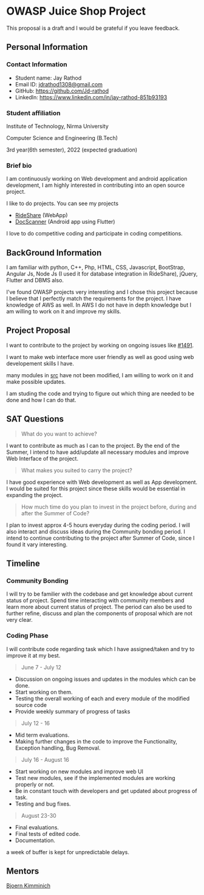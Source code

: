 # OWASP Juice Shop Project
This proposal is a draft and I would be grateful if you leave feedback.

## Personal Information

### Contact Information

  - Student name: Jay Rathod
  - Email ID: jdrathod1308@gmail.com
  - GitHub: https://github.com/Jd-rathod
  - LinkedIn: https://www.linkedin.com/in/jay-rathod-851b93193

### Student affiliation

Institute of Technology, Nirma University

Computer Science and Engineering (B.Tech)

3rd year(6th semester), 2022 (expected graduation)

### Brief bio

I am continuously working on Web development and android application development, I am highly interested in contributing into an open source project.

I like to do projects. You can see my projects
  - [RideShare](https://github.com/Jd-rathod/RideShare-Webapp) (WebApp)
  - [DocScanner](https://github.com/Jd-rathod/DocumentScanner) (Android app using Flutter)

I love to do competitive coding and participate in coding competitions.

## BackGround Information

I am familiar with python, C++, Php, HTML, CSS, Javascript, BootStrap, Angular Js, Node Js (I used it for database integration in RideShare), jQuery, Flutter and DBMS also.

I've found OWASP projects very interesting and I chose this project because I believe that I perfectly match the requirements for the project. I have knowledge of AWS as well.
In AWS I do not have in depth knowledge but I am willing to work on it and improve my skills.

## Project Proposal

I want to contribute to the project by working on ongoing issues like [#1491](https://github.com/bkimminich/juice-shop/issues/1491).

I want to make web interface more user friendly as well as good using web developement skills I have.

many modules in [src](https://github.com/bkimminich/juice-shop/tree/master/frontend/src) have not been modified, I am willing to work on it and make possible updates.

I am studing the code and trying to figure out which thing are needed to be done and how I can do that.

## SAT Questions

> What do you want to achieve?

I want to contribute as much as I can to the project. By the end of the Summer, I intend to have add/update all necessary modules and improve Web Interface of the project.

> What makes you suited to carry the project?

I have good experience with Web development as well as App development. I would be suited for this project since these skills would be essential in expanding the project.

> How much time do you plan to invest in the project before, during and after the Summer of Code?

I plan to invest approx 4-5 hours everyday during the coding period. I will also interact and discuss ideas during the Community bonding period. I intend to continue contributing to the project after Summer of Code, since I found it vary interesting.

## Timeline

### Community Bonding

I will try to be familier with the codebase and get knowledge about current status of project. Spend time interacting with community members and learn more about current status of project. The period can also be used to further refine, discuss and plan the components of proposal which are not very clear.

### Coding Phase

I will contribute code regarding task which I have assigned/taken and try to improve it at my best.

> June 7 - July 12
  - Discussion on ongoing issues and updates in the modules which can be done.
  - Start working on them.
  - Testing the overall working of each and every module of the modified source code
  - Provide weekly summary of progress of tasks
  
> July 12 - 16
  - Mid term evaluations.
  - Making further changes in the code to improve the Functionality, Exception handling, Bug Removal.
 
> July 16 - August 16
  - Start working on new modules and improve web UI
  - Test new modules, see if the implemented modules are working properly or not.
  - Be in constant touch with developers and get updated about progress of task.
  - Testing and bug fixes.
  
> August 23-30
  - Final evaluations.
  - Final tests of edited code.
  - Documentation.
  
a week of buffer is kept for unpredictable delays.

## Mentors

[Bjoern Kimminich](https://github.com/bkimminich)
